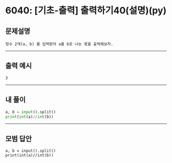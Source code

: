 # 6040: [기초-출력] 출력하기40(설명)(py)
## 문제설명
```
정수 2개(a, b) 를 입력받아 a를 b로 나눈 몫을 출력해보자.
```
***
## 출력 예시
~~~
3
~~~
***
## 내 풀이
```python
a, b = input().split() 
print(int(a)//int(b))
````
***
## 모범 답안
~~~pyhton
a, b = input().split() 
print(int(a)//int(b))

~~~